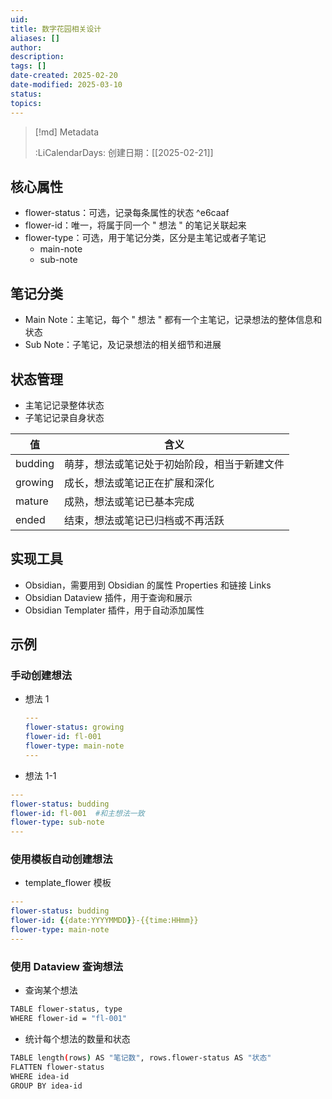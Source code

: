 ```yaml
---
uid: 
title: 数字花园相关设计
aliases: []
author: 
description: 
tags: []
date-created: 2025-02-20
date-modified: 2025-03-10
status: 
topics: 
---
```


> [!md] Metadata
>
>
> :LiCalendarDays: 创建日期：[[2025-02-21]]

## 核心属性

- flower-status：可选，记录每条属性的状态 ^e6caaf
- flower-id：唯一，将属于同一个 " 想法 " 的笔记关联起来
- flower-type：可选，用于笔记分类，区分是主笔记或者子笔记
	- main-note
	- sub-note

## 笔记分类

- Main Note：主笔记，每个 " 想法 " 都有一个主笔记，记录想法的整体信息和状态
- Sub Note：子笔记，及记录想法的相关细节和进展

## 状态管理

- 主笔记记录整体状态
- 子笔记记录自身状态

| 值       | 含义                     |
| ------- | ---------------------- |
| budding | 萌芽，想法或笔记处于初始阶段，相当于新建文件 |
| growing | 成长，想法或笔记正在扩展和深化        |
| mature  | 成熟，想法或笔记已基本完成          |
| ended   | 结束，想法或笔记已归档或不再活跃       |

## 实现工具

- Obsidian，需要用到 Obsidian 的属性 Properties 和链接 Links
- Obsidian Dataview 插件，用于查询和展示
- Obsidian Templater 插件，用于自动添加属性

## 示例

### 手动创建想法

- 想法 1

	```yaml
	---
	flower-status: growing
	flower-id: fl-001
	flower-type: main-note
	---
	```

- 想法 1-1

```yaml
---
flower-status: budding
flower-id: fl-001  #和主想法一致
flower-type: sub-note
---
```

### 使用模板自动创建想法

- template_flower 模板

```yaml
---
flower-status: budding
flower-id: {{date:YYYYMMDD}}-{{time:HHmm}}
flower-type: main-note
---
```

### 使用 Dataview 查询想法

- 查询某个想法

```bash
TABLE flower-status, type
WHERE flower-id = "fl-001" 
```

- 统计每个想法的数量和状态

```bash
TABLE length(rows) AS "笔记数", rows.flower-status AS "状态"
FLATTEN flower-status
WHERE idea-id
GROUP BY idea-id
```
